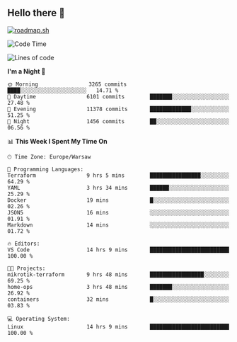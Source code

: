 ## Hello there 👋

[![roadmap.sh](https://roadmap.sh/card/wide/66979ceebf471856f5e911d3?variant=dark)](https://roadmap.sh)

<!--
**vrozaksen/vrozaksen** is a ✨ _special_ ✨ repository because its `README.md` (this file) appears on your GitHub profile.

Here are some ideas to get you started:

- 🔭 I’m currently working on ...
- 🌱 I’m currently learning ...
- 👯 I’m looking to collaborate on ...
- 🤔 I’m looking for help with ...
- 💬 Ask me about ...
- 📫 How to reach me: ...
- 😄 Pronouns: ...
- ⚡ Fun fact: ...
-->

<!--START_SECTION:waka-->
![Code Time](http://img.shields.io/badge/Code%20Time-59%20hrs%2016%20mins-blue)

![Lines of code](https://img.shields.io/badge/From%20Hello%20World%20I%27ve%20Written-1.2%20million%20lines%20of%20code-blue)

**I'm a Night 🦉** 

```text
🌞 Morning                3265 commits        ████░░░░░░░░░░░░░░░░░░░░░   14.71 % 
🌆 Daytime                6101 commits        ███████░░░░░░░░░░░░░░░░░░   27.48 % 
🌃 Evening                11378 commits       █████████████░░░░░░░░░░░░   51.25 % 
🌙 Night                  1456 commits        ██░░░░░░░░░░░░░░░░░░░░░░░   06.56 % 
```


📊 **This Week I Spent My Time On** 

```text
🕑︎ Time Zone: Europe/Warsaw

💬 Programming Languages: 
Terraform                9 hrs 5 mins        ████████████████░░░░░░░░░   64.29 % 
YAML                     3 hrs 34 mins       ██████░░░░░░░░░░░░░░░░░░░   25.29 % 
Docker                   19 mins             █░░░░░░░░░░░░░░░░░░░░░░░░   02.26 % 
JSON5                    16 mins             ░░░░░░░░░░░░░░░░░░░░░░░░░   01.91 % 
Markdown                 14 mins             ░░░░░░░░░░░░░░░░░░░░░░░░░   01.72 % 

🔥 Editors: 
VS Code                  14 hrs 9 mins       █████████████████████████   100.00 % 

🐱‍💻 Projects: 
mikrotik-terraform       9 hrs 48 mins       █████████████████░░░░░░░░   69.25 % 
home-ops                 3 hrs 48 mins       ███████░░░░░░░░░░░░░░░░░░   26.92 % 
containers               32 mins             █░░░░░░░░░░░░░░░░░░░░░░░░   03.83 % 

💻 Operating System: 
Linux                    14 hrs 9 mins       █████████████████████████   100.00 % 
```


<!--END_SECTION:waka-->